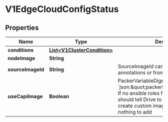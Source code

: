 # V1EdgeCloudConfigStatus

## Properties
Name | Type | Description | Notes
------------ | ------------- | ------------- | -------------
**conditions** | [**List&lt;V1ClusterCondition&gt;**](V1ClusterCondition.md) |  |  [optional]
**nodeImage** | **String** |  |  [optional]
**sourceImageId** | **String** | SourceImageId can be from packref&#x27;s annotations or from pack.json |  [optional]
**useCapiImage** | **Boolean** | PackerVariableDigest string &#x60;json:\&quot;packerDigest,omitempty\&quot;&#x60; If no ansible roles found in Packs then Mold should tell Drive to use capi image and not create custom image, because there is nothing to add |  [optional]
